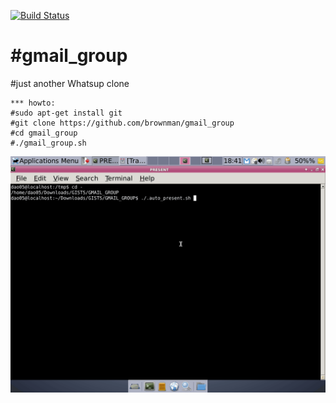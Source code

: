 [![Build Status](https://travis-ci.org/brownman/gmail_group.svg?branch=master)](https://travis-ci.org/brownman/gmail_group)

#gmail_group
===========
#just another Whatsup clone





``` 
*** howto:
#sudo apt-get install git
#git clone https://github.com/brownman/gmail_group
#cd gmail_group
#./gmail_group.sh
```

![demo](./.GIF//18_41_52.gif)
